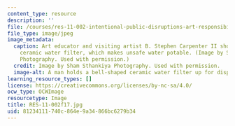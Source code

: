 ```yaml
---
content_type: resource
description: ''
file: /courses/res-11-002-intentional-public-disruptions-art-responsibility-and-pedagogy-fall-2017/81234111740c864e9a34866bc6279b34_RES-11-002f17.jpg
file_type: image/jpeg
image_metadata:
  caption: Art educator and visiting artist B. Stephen Carpenter II showcases his
    ceramic water filter, which makes unsafe water potable. (Image by Sham Sthankiya
    Photography. Used with permission.)
  credit: Image by Sham Sthankiya Photography. Used with permission.
  image-alt: A man holds a bell-shaped ceramic water filter up for display.
learning_resource_types: []
license: https://creativecommons.org/licenses/by-nc-sa/4.0/
ocw_type: OCWImage
resourcetype: Image
title: RES-11-002f17.jpg
uid: 81234111-740c-864e-9a34-866bc6279b34
---
```

